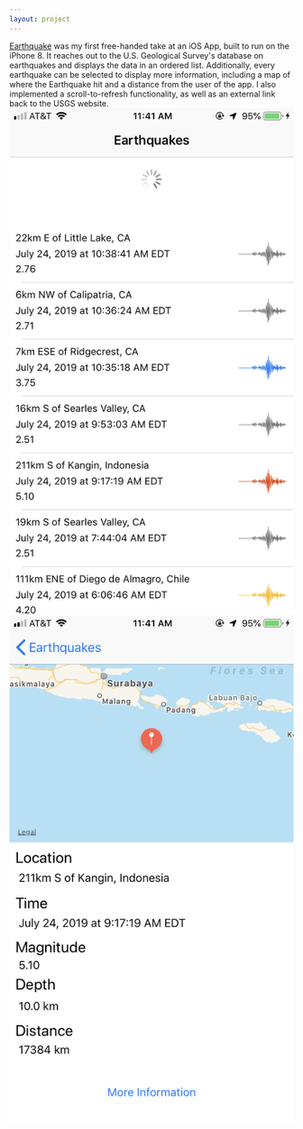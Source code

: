 ```yaml
---
layout: project
---
```

[Earthquake][earthquake-app] was my first free-handed take at an iOS App, built to run on the iPhone 8. It reaches out to the U.S. Geological Survey's database on earthquakes and displays the data in an ordered list. Additionally, every earthquake can be selected to display more information, including a map of where the Earthquake hit and a distance from the user of the app. I also implemented a scroll-to-refresh functionality, as well as an external link back to the USGS website.
![Earthquake Table](/assets/images/earthquake-app/earthquake-table.png)
![Earthquake View](/assets/images/earthquake-app/earthquake-view.png)

[earthquake-app]: https://github.com/charliedraper/earthquake
